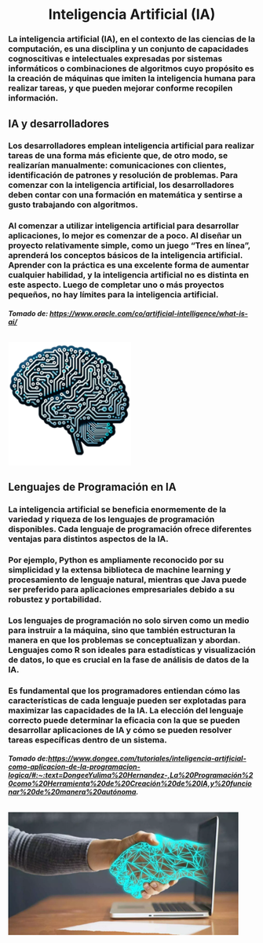 
#  <h1 align="center">**Inteligencia Artificial (IA)**</h1>
### La inteligencia artificial (IA), en el contexto de las ciencias de la computación, es una disciplina y un conjunto de capacidades cognoscitivas e intelectuales expresadas por sistemas informáticos o combinaciones de algoritmos cuyo propósito es la creación de máquinas que imiten la inteligencia humana para realizar tareas, y que pueden mejorar conforme recopilen información.
## **IA y desarrolladores**
### Los desarrolladores emplean inteligencia artificial para realizar tareas de una forma más eficiente que, de otro modo, se realizarían manualmente: comunicaciones con clientes, identificación de patrones y resolución de problemas. Para comenzar con la inteligencia artificial, los desarrolladores deben contar con una formación en matemática y sentirse a gusto trabajando con algoritmos.
### Al comenzar a utilizar inteligencia artificial para desarrollar aplicaciones, lo mejor es comenzar de a poco. Al diseñar un proyecto relativamente simple, como un juego “Tres en línea”, aprenderá los conceptos básicos de la inteligencia artificial. Aprender con la práctica es una excelente forma de aumentar cualquier habilidad, y la inteligencia artificial no es distinta en este aspecto. Luego de completar uno o más proyectos pequeños, no hay límites para la inteligencia artificial.
###### ***Tomado de: https://www.oracle.com/co/artificial-intelligence/what-is-ai/***
<p alig="center">
<img src="./Logos/IA.png" height="250">
</p>

## **Lenguajes de Programación en IA**
### La inteligencia artificial se beneficia enormemente de la variedad y riqueza de los lenguajes de programación disponibles. Cada lenguaje de programación ofrece diferentes ventajas para distintos aspectos de la IA.
### Por ejemplo, Python es ampliamente reconocido por su simplicidad y la extensa biblioteca de machine learning y procesamiento de lenguaje natural, mientras que Java puede ser preferido para aplicaciones empresariales debido a su robustez y portabilidad.
### Los lenguajes de programación no solo sirven como un medio para instruir a la máquina, sino que también estructuran la manera en que los problemas se conceptualizan y abordan. Lenguajes como R son ideales para estadísticas y visualización de datos, lo que es crucial en la fase de análisis de datos de la IA.
### Es fundamental que los programadores entiendan cómo las características de cada lenguaje pueden ser explotadas para maximizar las capacidades de la IA. La elección del lenguaje correcto puede determinar la eficacia con la que se pueden desarrollar aplicaciones de IA y cómo se pueden resolver tareas específicas dentro de un sistema.
###### ***Tomado de:https://www.dongee.com/tutoriales/inteligencia-artificial-como-aplicacion-de-la-programacion-logica/#:~:text=DongeeYulima%20Hernandez-,La%20Programación%20como%20Herramienta%20de%20Creación%20de%20IA,y%20funcionar%20de%20manera%20autónoma.***
<p alig="center">
<img src="./Logos/IA2.jpg" height="250">
</p>